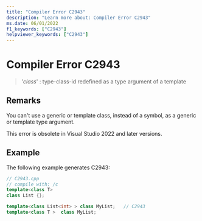 ```yaml
---
title: "Compiler Error C2943"
description: "Learn more about: Compiler Error C2943"
ms.date: 06/01/2022
f1_keywords: ["C2943"]
helpviewer_keywords: ["C2943"]
---
```

# Compiler Error C2943

> '*class*' : type-class-id redefined as a type argument of a template

## Remarks

You can't use a generic or template class, instead of a symbol, as a generic or template type argument.

This error is obsolete in Visual Studio 2022 and later versions.

## Example

The following example generates C2943:

```cpp
// C2943.cpp
// compile with: /c
template<class T>
class List {};

template<class List<int> > class MyList;   // C2943
template<class T >  class MyList;
```
